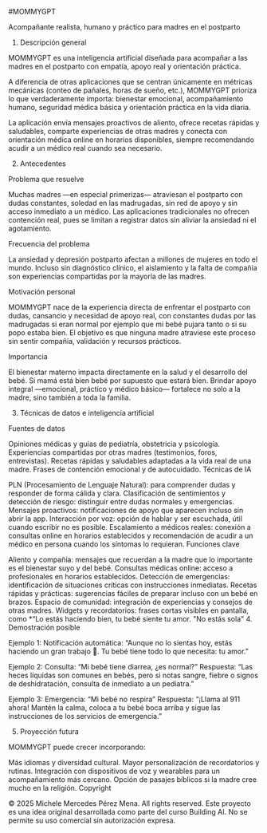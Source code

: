 #MOMMYGPT 

Acompañante realista, humano y práctico para madres en el postparto

1. Descripción general

MOMMYGPT es una inteligencia artificial diseñada para acompañar a las madres en el postparto con empatía, apoyo real y orientación práctica.

A diferencia de otras aplicaciones que se centran únicamente en métricas mecánicas (conteo de pañales, horas de sueño, etc.), MOMMYGPT prioriza lo que verdaderamente importa: bienestar emocional, acompañamiento humano, seguridad médica básica y orientación práctica en la vida diaria.

La aplicación envía mensajes proactivos de aliento, ofrece recetas rápidas y saludables, comparte experiencias de otras madres y conecta con orientación médica online en horarios disponibles, siempre recomendando acudir a un médico real cuando sea necesario.

2. Antecedentes

Problema que resuelve

Muchas madres —en especial primerizas— atraviesan el postparto con dudas constantes, soledad en las madrugadas, sin red de apoyo y sin acceso inmediato a un médico. Las aplicaciones tradicionales no ofrecen contención real, pues se limitan a registrar datos sin aliviar la ansiedad ni el agotamiento.

Frecuencia del problema

La ansiedad y depresión postparto afectan a millones de mujeres en todo el mundo. Incluso sin diagnóstico clínico, el aislamiento y la falta de compañía son experiencias compartidas por la mayoría de las madres.

Motivación personal

MOMMYGPT nace de la experiencia directa de enfrentar el postparto con dudas, cansancio y necesidad de apoyo real, con constantes dudas por las madrugadas si eran normal por ejemplo que mi bebé pujara tanto o si su popo estaba bien. El objetivo es que ninguna madre atraviese este proceso sin sentir compañía, validación y recursos prácticos.

Importancia

El bienestar materno impacta directamente en la salud y el desarrollo del bebé. Si mamá está bien bebé por supuesto que estará bien. Brindar apoyo integral —emocional, práctico y médico básico— fortalece no solo a la madre, sino también a toda la familia.

3. Técnicas de datos e inteligencia artificial

Fuentes de datos

Opiniones médicas y guías de pediatría, obstetricia y psicología.
Experiencias compartidas por otras madres (testimonios, foros, entrevistas).
Recetas rápidas y saludables adaptadas a la vida real de una madre.
Frases de contención emocional y de autocuidado.
Técnicas de IA

PLN (Procesamiento de Lenguaje Natural): para comprender dudas y responder de forma cálida y clara.
Clasificación de sentimientos y detección de riesgo: distinguir entre dudas normales y emergencias.
Mensajes proactivos: notificaciones de apoyo que aparecen incluso sin abrir la app.
Interacción por voz: opción de hablar y ser escuchada, útil cuando escribir no es posible.
Escalamiento a médicos reales: conexión a consultas online en horarios establecidos y recomendación de acudir a un médico en persona cuando los síntomas lo requieran.
Funciones clave

Aliento y compañía: mensajes que recuerdan a la madre que lo importante es el bienestar suyo y del bebé.
Consultas médicas online: acceso a profesionales en horarios establecidos.
Detección de emergencias: identificación de situaciones críticas con instrucciones inmediatas.
Recetas rápidas y prácticas: sugerencias fáciles de preparar incluso con un bebé en brazos.
Espacio de comunidad: integración de experiencias y consejos de otras madres.
Widgets y recordatorios: frases cortas visibles en pantalla, como *“Lo estás haciendo bien, tu bebé siente tu amor. "No estás sola"
4. Demostración posible

Ejemplo 1:
Notificación automática:
“Aunque no lo sientas hoy, estás haciendo un gran trabajo 💙. Tu bebé tiene todo lo que necesita: tu amor.”

Ejemplo 2:
Consulta: “Mi bebé tiene diarrea, ¿es normal?”
Respuesta: “Las heces líquidas son comunes en bebés, pero si notas sangre, fiebre o signos de deshidratación, consulta de inmediato a un pediatra.”

Ejemplo 3:
Emergencia: “Mi bebé no respira”
Respuesta: “¡Llama al 911 ahora! Mantén la calma, coloca a tu bebé boca arriba y sigue las instrucciones de los servicios de emergencia.”

5. Proyección futura

MOMMYGPT puede crecer incorporando:

Más idiomas y diversidad cultural.
Mayor personalización de recordatorios y rutinas.
Integración con dispositivos de voz y wearables para un acompañamiento más cercano.
Opción de pasajes bíblicos si la madre cree mucho en la religión.
Copyright

© 2025 Michele Mercedes Pérez Mena. All rights reserved.
Este proyecto es una idea original desarrollada como parte del curso Building AI.
No se permite su uso comercial sin autorización expresa.
